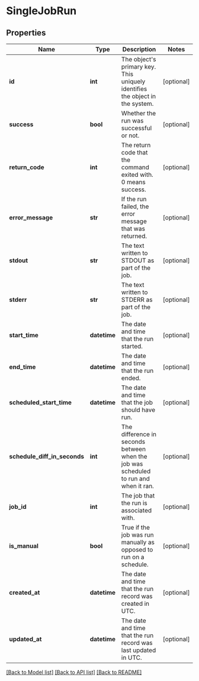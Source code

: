 # SingleJobRun

## Properties
Name | Type | Description | Notes
------------ | ------------- | ------------- | -------------
**id** | **int** | The object&#39;s primary key. This uniquely identifies the object in the system. | [optional] 
**success** | **bool** | Whether the run was successful or not. | [optional] 
**return_code** | **int** | The return code that the command exited with. 0 means success. | [optional] 
**error_message** | **str** | If the run failed, the error message that was returned. | [optional] 
**stdout** | **str** | The text written to STDOUT as part of the job. | [optional] 
**stderr** | **str** | The text written to STDERR as part of the job. | [optional] 
**start_time** | **datetime** | The date and time that the run started. | [optional] 
**end_time** | **datetime** | The date and time that the run ended. | [optional] 
**scheduled_start_time** | **datetime** | The date and time that the job should have run. | [optional] 
**schedule_diff_in_seconds** | **int** | The difference in seconds between when the job was scheduled to run and when it ran. | [optional] 
**job_id** | **int** | The job that the run is associated with. | [optional] 
**is_manual** | **bool** | True if the job was run manually as opposed to run on a schedule. | [optional] 
**created_at** | **datetime** | The date and time that the run record was created in UTC. | [optional] 
**updated_at** | **datetime** | The date and time that the run record was last updated in UTC. | [optional] 

[[Back to Model list]](../README.md#documentation-for-models) [[Back to API list]](../README.md#documentation-for-api-endpoints) [[Back to README]](../README.md)


